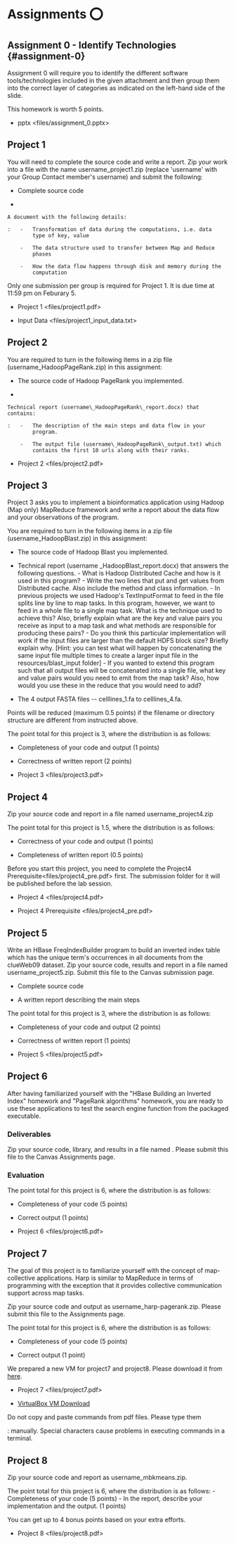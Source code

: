 Assignments :o:
===========

Assignment 0 - Identify Technologies {#assignment-0}
------------------------------------

Assignment 0 will require you to identify the different software
tools/technologies included in the given attachment and then group them
into the correct layer of categories as indicated on the left-hand side
of the slide.

This homework is worth 5 points.

-   pptx \<files/assignment\_0.pptx\>

Project 1
---------

You will need to complete the source code and write a report. Zip your
work into a file with the name username\_project1.zip (replace
'username' with your Group Contact member's username) and submit the
following:

-   Complete source code

-   

    A document with the following details:

    :   -   Transformation of data during the computations, i.e. data
            type of key, value

        -   The data structure used to transfer between Map and Reduce
            phases

        -   How the data flow happens through disk and memory during the
            computation

Only one submission per group is required for Project 1. It is due time
at 11:59 pm on Feburary 5.

-   Project 1 \<files/project1.pdf\>

-   Input Data \<files/project1\_input\_data.txt\>

Project 2
---------

You are required to turn in the following items in a zip file
(username\_HadoopPageRank.zip) in this assignment:

-   The source code of Hadoop PageRank you implemented.

-   

    Technical report (username\_HadoopPageRank\_report.docx) that contains:

    :   -   The description of the main steps and data flow in your
            program.

        -   The output file (username\_HadoopPageRank\_output.txt) which
            contains the first 10 urls along with their ranks.

-   Project 2 \<files/project2.pdf\>

Project 3
---------

Project 3 asks you to implement a bioinformatics application using
Hadoop (Map only) MapReduce framework and write a report about the data
flow and your observations of the program.

You are required to turn in the following items in a zip file
(username\_HadoopBlast.zip) in this assignment:

-   The source code of Hadoop Blast you implemented.

-   Technical report (username \_HadoopBlast\_report.docx) that answers
    the following questions. - What is Hadoop Distributed Cache and how
    is it used in this program? - Write the two lines that put and get
    values from Distributed cache. Also include the method and class
    information. - In previous projects we used Hadoop's TextInputFormat
    to feed in the file splits line by line to map tasks. In this
    program, however, we want to feed in a whole file to a single map
    task. What is the technique used to achieve this? Also, briefly
    explain what are the key and value pairs you receive as input to a
    map task and what methods are responsible for producing these
    pairs? - Do you think this particular implementation will work if
    the input files are larger than the default HDFS block size? Briefly
    explain why. \[Hint: you can test what will happen by concatenating
    the same input file multiple times to create a larger input file in
    the resources/blast\_input folder\] - If you wanted to extend this
    program such that all output files will be concatenated into a
    single file, what key and value pairs would you need to emit from
    the map task? Also, how would you use these in the reduce that you
    would need to add?

-   The 4 output FASTA files -- celllines\_1.fa to celllines\_4.fa.

Points will be reduced (maximum 0.5 points) if the filename or directory
structure are different from instructed above.

The point total for this project is 3, where the distribution is as
follows:

-   Completeness of your code and output (1 points)

-   Correctness of written report (2 points)

-   Project 3 \<files/project3.pdf\>

Project 4
---------

Zip your source code and report in a file named username\_project4.zip

The point total for this project is 1.5, where the distribution is as
follows:

-   Correctness of your code and output (1 points)

-   Completeness of written report (0.5 points)

Before you start this project, you need to complete the Project4
Prerequisite\<files/project4\_pre.pdf\> first. The submission folder for
it will be published before the lab session.

-   Project 4 \<files/project4.pdf\>

-   Project 4 Prerequisite \<files/project4\_pre.pdf\>

Project 5
---------

Write an HBase FreqIndexBuilder program to build an inverted index table
which has the unique term's occurrences in all documents from the
clueWeb09 dataset. Zip your source code, results and report in a file
named username\_project5.zip. Submit this file to the Canvas submission
page.

-   Complete source code

-   A written report describing the main steps

The point total for this project is 3, where the distribution is as
follows:

-   Completeness of your code and output (2 points)

-   Correctness of written report (1 points)

-   Project 5 \<files/project5.pdf\>

Project 6
---------

After having familiarized yourself with the "HBase Building an Inverted
Index" homework and "PageRank algorithms" homework, you are ready to use
these applications to test the search engine function from the packaged
executable.

### Deliverables

Zip your source code, library, and results in a file named
[](mailto:username@test-search-engine.zip). Please submit this file to
the Canvas Assignments page.

### Evaluation

The point total for this project is 6, where the distribution is as
follows:

-   Completeness of your code (5 points)

-   Correct output (1 points)

-   Project 6 \<files/project6.pdf\>

Project 7
---------

The goal of this project is to familiarize yourself with the concept of
map-collective applications. Harp is similar to MapReduce in terms of
programming with the exception that it provides collective communication
support across map tasks.

Zip your source code and output as username\_harp-pagerank.zip. Please
submit this file to the Assignments page.

The point total for this project is 6, where the distribution is as
follows:

-   Completeness of your code (5 points)

-   Correct output (1 point)

We prepared a new VM for project7 and project8. Please download it from
[here](https://drive.google.com/file/d/0B2iFsq4CY1DteHhJUEk5cDNJajQ/view).

-   Project 7 \<files/project7.pdf\>

-   [VirtualBox VM
    Download](https://drive.google.com/file/d/0B2iFsq4CY1DteHhJUEk5cDNJajQ/view)

Do not copy and paste commands from pdf files. Please type them

:   manually. Special characters cause problems in executing commands in
    a terminal.

Project 8
---------

Zip your source code and report as username\_mbkmeans.zip.

The point total for this project is 6, where the distribution is as
follows: - Completeness of your code (5 points) - In the report,
describe your implementation and the output. (1 points)

You can get up to 4 bonus points based on your extra efforts.

-   Project 8 \<files/project8.pdf\>
